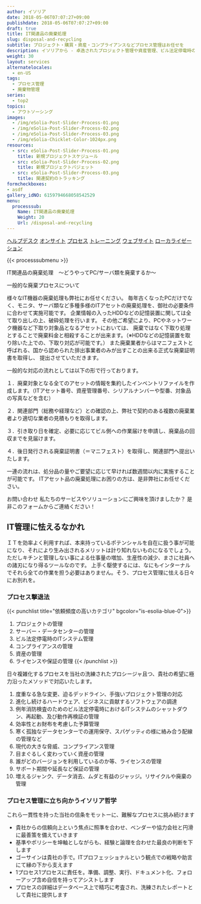 ```yaml
---
author: イソリア
date: 2018-05-06T07:07:27+09:00
publishdate: 2018-05-06T07:07:27+09:00
draft: true
title: IT関連品の廃棄処理
slug: disposal-and-recycling
subtitle: プロジェクト・購買・資産・コンプライアンスなどプロセス管理はお任せを
description: イソリアから - 卓逸されたプロジェクト管理や資産管理、ビル法定停電時のITシステム終了と再起動管理、コンプライアンスの徹底から購買のお手伝いまで、ＩＴやビジネス プロセス管理のレベルアップへ
weight: 30
layout: services
alternatelocales:
  - en-US
tags:
  - プロセス管理
  - 廃棄物管理
series:
  - top2
topics:
  - アウトソーシング
images:
  - /img/eSolia-Post-Slider-Process-01.png
  - /img/eSolia-Post-Slider-Process-02.png
  - /img/eSolia-Post-Slider-Process-03.png
  - /img/eSolia-Chicklet-Color-1024px.png
resources:
  - src: eSolia-Post-Slider-Process-01.png
    title: 新規プロジェクトスケジュール
  - src: eSolia-Post-Slider-Process-02.png
    title: 新規プロジェクトバジェット
  - src: eSolia-Post-Slider-Process-03.png
    title: 関連契約のトラッキング
formcheckboxes:
- asdf
gallery_idNO: 6159794668058542529
menu:
  processsub:
    Name: IT関連品の廃棄処理
    Weight: 20
    Url: /disposal-and-recycling
---
```


<div class="buttons has-addons is-hidden-tablet">
  <a class="button" href="/outsourcing"><span class="icon"><i class="fas fa-anchor"></i></span></a>
  <a class="button" href="/helpdesk">ヘルプデスク</a>
  <a class="button" href="/on-site">オンサイト</a>
  <a class="button is-active" href="/process">プロセス</a>
  <a class="button" href="/training">トレーニング</a>
  <a class="button" href="/website-design">ウェブサイト</a>
  <a class="button" href="/localization">ローカライゼーション</a>
</div>

{{< processsubmenu >}}

IT関連品の廃棄処理　～どうやってPC/サーバ類を廃棄するか～

一般的な廃棄プロセスについて

様々なIT機器の廃棄処理も弊社にお任せください。
毎年古くなったPCだけでなく、モニタ、サーバ類など多種多様のITアセットの廃棄処理を、御社の必要条件に合わせて実施可能です。
企業情報の入ったHDDなどの記憶装置に関しては全て取り出しの上、破砕処理を行います。
その他ご希望により、PCやネットワーク機器など下取り対象品となるアセットにおいては、
廃棄ではなく下取り処理とすることで廃棄料金と相殺することが出来ます。（※HDDなどの記憶装置を取り除いた上での、下取り対応が可能です。）
また廃棄業者からはマニフェストと呼ばれる、国から認められた排出事業者のみが出すことの出来る正式な廃棄証明書を取得し、
提出させていただきます。

一般的な対応の流れとしては以下の形で行っております。

１．廃棄対象となる全てのアセットの情報を集約したインベントリファイルを作成します。（ITアセット番号、資産管理番号、シリアルナンバーや型番、対象品の写真などを含む）

２．関連部門（総務や経理など）との確認の上、弊社で契約のある複数の廃棄業者より適切な業者の見積もりを取得します。

３．引き取り日を確定、必要に応じてビル側への作業届けを申請し、廃棄品の回収までを見届けます。

４．後日発行される廃棄証明書（＝マニフェスト）を取得し、関連部門へ提出いたします。

一連の流れは、処分品の量やご要望に応じて早ければ数週間以内に実施することが可能です。
ITアセット品の廃棄処理にお困りの方は、是非弊社にお任せください。

お問い合わせ
私たちのサービスやソリューションにご興味を頂けましたか？ 
是非このフォームからご連絡ください！

## IT管理に怯えるなかれ

ＩＴを効率よく利用すれば、本来持っているポテンシャルを自在に扱う事が可能になり、それにより生み出されるメリットは計り知れないものになるでしょう。 ただしキチンと管理しない事による仕事量の増加、生産性の減少、まさに社員への諸刃になり得るツールなのです。 上手く駆使するには、なにもインターナルでそれら全ての作業を担う必要はありません。そう、プロセス管理に怯える日々にお別れを。

### プロセス撃退法

{{< punchlist title="依頼頻度の高いカテゴリ" bgcolor="is-esolia-blue-0">}}
1. プロジェクトの管理
1. サーバー・データセンターの管理
1. ビル法定停電時のITシステム管理
1. コンプライアンスの管理
1. 資産の管理
1. ライセンスや保証の管理
{{< /punchlist >}}

日々複雑化するプロセスを当社の洗練されたプロシージャ且つ、貴社の希望に極力沿ったメソッドで対応いたします。

1. 度重なる急な変更、迫るデッドライン、手強いプロジェクト管理の対応
1. 進化し続けるハードウェア、ビジネスに貢献するソフトウェアの調達
1. 例年消防検査のためのビル法定停電時におけるITシステムのシャットダウン、再起動、及び動作再検証の管理
1. 効率性とお財布を考慮した予算管理
1. 寒く孤独なデータセンターでの運用保守、スパゲッティの様に絡み合う配線の管理など
1. 現代の大きな脅威、コンプライアンス管理
1. 目まぐるしく変わっていく資産の管理
1. 誰がどのバージョンを利用しているのか等、ライセンスの管理
1. サポート期間や延長など保証の管理
1. 増えるジャンク、データ消去、ムダと有益のジャッジ。リサイクルや廃棄の管理

### プロセス管理に立ち向かうイソリア哲学

これら一貫性を持った当社の信条をモットーに、難解なプロセスに挑み続けます

* 貴社からの信頼向上という焦点に照準を合わせ、ベンダーや協力会社と円滑に最善策を備えていきます
* 基準やポリシーを坤軸としながらも、経験と論理を合わせた最良の判断を下します
* ゴーサインは貴社の手で。ITプロフェッショナルという観点での戦略や助言にて縁の下から支えます
* 1プロセス1プロセスに責任を。準備、調整、実行、ドキュメント化、フォローアップ含め自信を持ってアシストします
* プロセスの詳細はデータベース上で精巧に考査され、洗練されたレポートとして貴社に提供します
